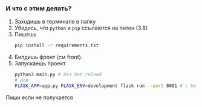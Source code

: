 ### И что с этим делать?

1. Заходишь в терминале в папку
2. Убедись, что ```python``` и ```pip``` ссылаются на питон (3.8)
3. Пишешь
    ```bash
    pip install -r requirements.txt
    ```
4. Билдишь фронт (см front).
5. Запускаешь проект
    ```bash
    python3 main.py # без hot reload
    # или
    FLASK_APP=app.py FLASK_ENV=development flask run --port 8081 # с hot reload
    ```

Пиши если не получается